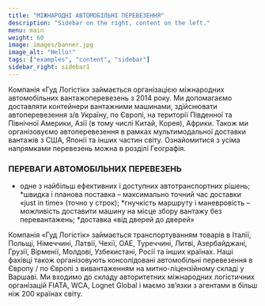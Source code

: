 ```yaml
---
title: "МІЖНАРОДНІ АВТОМОБІЛЬНІ ПЕРЕВЕЗЕННЯ"
description: "Sidebar on the right, content on the left."
menu: main
weight: 60
image: images/banner.jpg
image_alt: "Hello!"
tags: ["examples", "content", "sidebar"]
sidebar_right: sidebar1
---
```

Компанія «Гуд Логістік» займається організацією міжнародних автомобільних вантажоперевезень з 2014 року.
Ми допомагаємо доставляти контейнери вантажними машинами, здійснювати автоперевезення з/в Україну, по Європі, на території Південної та Північної Америки, Азії (в тому числі Китай, Корея), Африки.
Також ми організовуємо автоперевезення в рамках мультимодальної доставки вантажів з США, Японії та інших частин світу.
Ознайомитися з усіма напрямками перевезень можна в розділі Географія.

### ПЕРЕВАГИ АВТОМОБІЛЬНИХ ПЕРЕВЕЗЕНЬ

* одне з найбільш ефективних і доступних автотранспортних рішень;
*швидка і планова поставка – максимально точний час доставки «just in time» (точно у строк);
*гнучкість маршруту і маневровість – можливість доставити машину на місце збору вантажу без перевантажень;
*доставка «від дверей до дверей»

Компанія «Гуд Логістік» займається транспортуванням товарів в Італії, Польщі, Німеччині, Латвії, Чехії, ОАЕ, Туреччині, Литві, Азербайджані, Грузії, Вірменії, Молдові, Узбекистані, Росії та інших країнах.
Наші фахівці також організовують консолідовані автомобільні перевезення в Європу / по Європі з вивантаженням на митно-ліцензійному складі у Варшаві.
Ми входимо до складу авторитетних міжнародних логістичних організацій FIATA, WCA, Lognet Global і маємо зв’язки з агентами в більш ніж 200 країнах світу.

